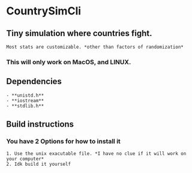 # CountrySimCli
  ## Tiny simulation where countries fight.
    Most stats are customizable. *other than factors of randomization*
    
  ### This will only work on MacOS, and LINUX.

  ## Dependencies
    - **unistd.h**
    - **iostream**
    - **stdlib.h**

## Build instructions
  ### You have **2 Options** for how to install it

    1. Use the unix exacutable file. *I have no clue if it will work on your computer*
    2. Idk build it yourself

